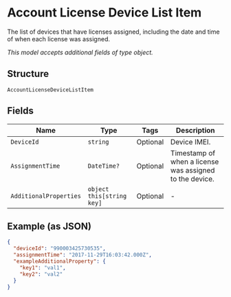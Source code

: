 
# Account License Device List Item

The list of devices that have licenses assigned, including the date and time of when each license was assigned.

*This model accepts additional fields of type object.*

## Structure

`AccountLicenseDeviceListItem`

## Fields

| Name | Type | Tags | Description |
|  --- | --- | --- | --- |
| `DeviceId` | `string` | Optional | Device IMEI. |
| `AssignmentTime` | `DateTime?` | Optional | Timestamp of when a license was assigned to the device. |
| `AdditionalProperties` | `object this[string key]` | Optional | - |

## Example (as JSON)

```json
{
  "deviceId": "990003425730535",
  "assignmentTime": "2017-11-29T16:03:42.000Z",
  "exampleAdditionalProperty": {
    "key1": "val1",
    "key2": "val2"
  }
}
```

